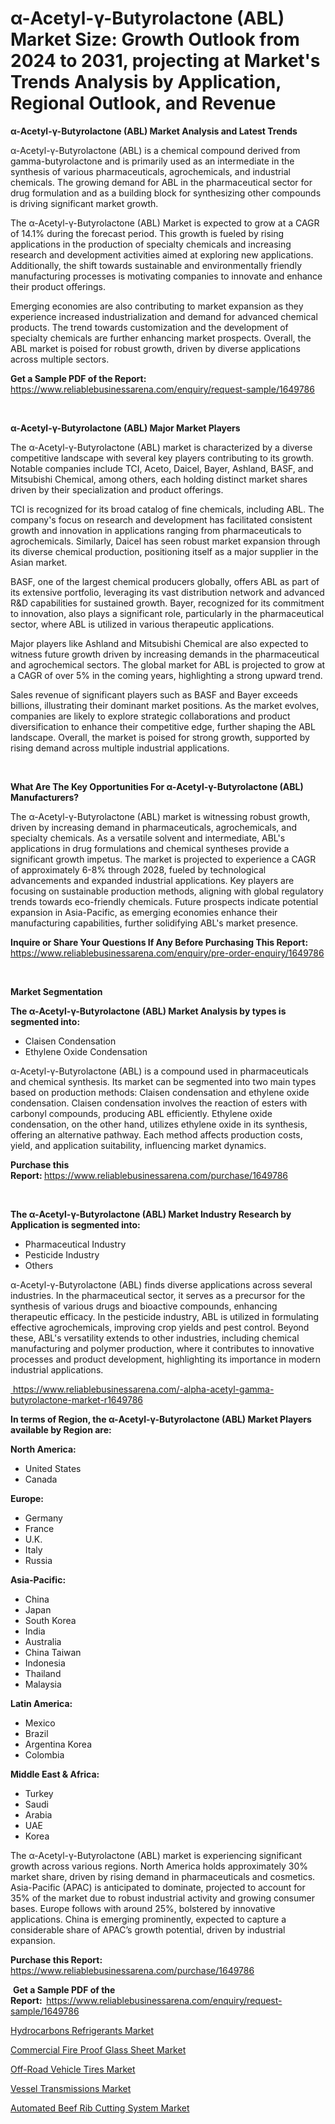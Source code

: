 <p><h1>α-Acetyl-γ-Butyrolactone (ABL) Market Size: Growth Outlook from 2024 to 2031, projecting at Market's Trends Analysis by Application, Regional Outlook, and Revenue</h1></p><p><strong>α-Acetyl-γ-Butyrolactone (ABL) Market Analysis and Latest Trends</strong></p>
<p><p>α-Acetyl-γ-Butyrolactone (ABL) is a chemical compound derived from gamma-butyrolactone and is primarily used as an intermediate in the synthesis of various pharmaceuticals, agrochemicals, and industrial chemicals. The growing demand for ABL in the pharmaceutical sector for drug formulation and as a building block for synthesizing other compounds is driving significant market growth. </p><p>The α-Acetyl-γ-Butyrolactone (ABL) Market is expected to grow at a CAGR of 14.1% during the forecast period. This growth is fueled by rising applications in the production of specialty chemicals and increasing research and development activities aimed at exploring new applications. Additionally, the shift towards sustainable and environmentally friendly manufacturing processes is motivating companies to innovate and enhance their product offerings. </p><p>Emerging economies are also contributing to market expansion as they experience increased industrialization and demand for advanced chemical products. The trend towards customization and the development of specialty chemicals are further enhancing market prospects. Overall, the ABL market is poised for robust growth, driven by diverse applications across multiple sectors.</p></p>
<p><strong>Get a Sample PDF of the Report:&nbsp;</strong> <a href="https://www.reliablebusinessarena.com/enquiry/request-sample/1649786?utm_campaign=1337&utm_medium=2&utm_source=Github&utm_content=ia&utm_term=15102024&utm_id=a-acetyl-g-butyrolactone-abl">https://www.reliablebusinessarena.com/enquiry/request-sample/1649786</a></p>
<p>&nbsp;</p>
<p><strong>α-Acetyl-γ-Butyrolactone (ABL) Major Market Players</strong></p>
<p><p>The α-Acetyl-γ-Butyrolactone (ABL) market is characterized by a diverse competitive landscape with several key players contributing to its growth. Notable companies include TCI, Aceto, Daicel, Bayer, Ashland, BASF, and Mitsubishi Chemical, among others, each holding distinct market shares driven by their specialization and product offerings.</p><p>TCI is recognized for its broad catalog of fine chemicals, including ABL. The company's focus on research and development has facilitated consistent growth and innovation in applications ranging from pharmaceuticals to agrochemicals. Similarly, Daicel has seen robust market expansion through its diverse chemical production, positioning itself as a major supplier in the Asian market.</p><p>BASF, one of the largest chemical producers globally, offers ABL as part of its extensive portfolio, leveraging its vast distribution network and advanced R&D capabilities for sustained growth. Bayer, recognized for its commitment to innovation, also plays a significant role, particularly in the pharmaceutical sector, where ABL is utilized in various therapeutic applications.</p><p>Major players like Ashland and Mitsubishi Chemical are also expected to witness future growth driven by increasing demands in the pharmaceutical and agrochemical sectors. The global market for ABL is projected to grow at a CAGR of over 5% in the coming years, highlighting a strong upward trend.</p><p>Sales revenue of significant players such as BASF and Bayer exceeds billions, illustrating their dominant market positions. As the market evolves, companies are likely to explore strategic collaborations and product diversification to enhance their competitive edge, further shaping the ABL landscape. Overall, the market is poised for strong growth, supported by rising demand across multiple industrial applications.</p></p>
<p>&nbsp;</p>
<p><strong>What Are The Key Opportunities For α-Acetyl-γ-Butyrolactone (ABL) Manufacturers?</strong></p>
<p><p>The α-Acetyl-γ-Butyrolactone (ABL) market is witnessing robust growth, driven by increasing demand in pharmaceuticals, agrochemicals, and specialty chemicals. As a versatile solvent and intermediate, ABL's applications in drug formulations and chemical syntheses provide a significant growth impetus. The market is projected to experience a CAGR of approximately 6-8% through 2028, fueled by technological advancements and expanded industrial applications. Key players are focusing on sustainable production methods, aligning with global regulatory trends towards eco-friendly chemicals. Future prospects indicate potential expansion in Asia-Pacific, as emerging economies enhance their manufacturing capabilities, further solidifying ABL's market presence.</p></p>
<p><strong>Inquire or Share Your Questions If Any Before Purchasing This Report:</strong> <a href="https://www.reliablebusinessarena.com/enquiry/pre-order-enquiry/1649786?utm_campaign=1337&utm_medium=2&utm_source=Github&utm_content=ia&utm_term=15102024&utm_id=a-acetyl-g-butyrolactone-abl">https://www.reliablebusinessarena.com/enquiry/pre-order-enquiry/1649786</a></p>
<p>&nbsp;</p>
<p><strong>Market Segmentation</strong></p>
<p><strong>The α-Acetyl-γ-Butyrolactone (ABL) Market Analysis by types is segmented into:</strong></p>
<p><ul><li>Claisen Condensation</li><li>Ethylene Oxide Condensation</li></ul></p>
<p><p>α-Acetyl-γ-Butyrolactone (ABL) is a compound used in pharmaceuticals and chemical synthesis. Its market can be segmented into two main types based on production methods: Claisen condensation and ethylene oxide condensation. Claisen condensation involves the reaction of esters with carbonyl compounds, producing ABL efficiently. Ethylene oxide condensation, on the other hand, utilizes ethylene oxide in its synthesis, offering an alternative pathway. Each method affects production costs, yield, and application suitability, influencing market dynamics.</p></p>
<p><strong>Purchase this Report:&nbsp;</strong><a href="https://www.reliablebusinessarena.com/purchase/1649786?utm_campaign=1337&utm_medium=2&utm_source=Github&utm_content=ia&utm_term=15102024&utm_id=a-acetyl-g-butyrolactone-abl">https://www.reliablebusinessarena.com/purchase/1649786</a></p>
<p>&nbsp;</p>
<p><strong>The α-Acetyl-γ-Butyrolactone (ABL) Market Industry Research by Application is segmented into:</strong></p>
<p><ul><li>Pharmaceutical Industry</li><li>Pesticide Industry</li><li>Others</li></ul></p>
<p><p>α-Acetyl-γ-Butyrolactone (ABL) finds diverse applications across several industries. In the pharmaceutical sector, it serves as a precursor for the synthesis of various drugs and bioactive compounds, enhancing therapeutic efficacy. In the pesticide industry, ABL is utilized in formulating effective agrochemicals, improving crop yields and pest control. Beyond these, ABL's versatility extends to other industries, including chemical manufacturing and polymer production, where it contributes to innovative processes and product development, highlighting its importance in modern industrial applications.</p></p>
<p><a href="https://www.reliablebusinessarena.com/-alpha-acetyl-gamma-butyrolactone-market-r1649786?utm_campaign=1337&utm_medium=2&utm_source=Github&utm_content=ia&utm_term=15102024&utm_id=a-acetyl-g-butyrolactone-abl">&nbsp;https://www.reliablebusinessarena.com/-alpha-acetyl-gamma-butyrolactone-market-r1649786</a></p>
<p><strong>In terms of Region, the α-Acetyl-γ-Butyrolactone (ABL) Market Players available by Region are:</strong></p>
<p>
    <p> <strong> North America: </strong>
        <ul>
            <li>United States</li>
            <li>Canada</li>
        </ul>
        </p> 
    <p> <strong> Europe: </strong>
        <ul>
            <li>Germany</li>
            <li>France</li>
            <li>U.K.</li>
            <li>Italy</li>
            <li>Russia</li>
        </ul>
        </p> 
    <p> <strong> Asia-Pacific: </strong>
        <ul>
            <li>China</li>
            <li>Japan</li>
            <li>South Korea</li>
            <li>India</li>
            <li>Australia</li>
            <li>China Taiwan</li>
            <li>Indonesia</li>
            <li>Thailand</li>
            <li>Malaysia</li>
        </ul>
        </p> 
    <p> <strong> Latin America: </strong>
        <ul>
            <li>Mexico</li>
            <li>Brazil</li>
            <li>Argentina Korea</li>
            <li>Colombia</li>
        </ul>
        </p> 
    <p> <strong> Middle East & Africa: </strong>
        <ul>
            <li>Turkey</li>
            <li>Saudi</li>
            <li>Arabia</li>
            <li>UAE</li>
            <li>Korea</li>
        </ul>
    </p>
    </p>
<p><p>The α-Acetyl-γ-Butyrolactone (ABL) market is experiencing significant growth across various regions. North America holds approximately 30% market share, driven by rising demand in pharmaceuticals and cosmetics. Asia-Pacific (APAC) is anticipated to dominate, projected to account for 35% of the market due to robust industrial activity and growing consumer bases. Europe follows with around 25%, bolstered by innovative applications. China is emerging prominently, expected to capture a considerable share of APAC’s growth potential, driven by industrial expansion.</p></p>
<p><strong>Purchase this Report: </strong><a href="https://www.reliablebusinessarena.com/purchase/1649786?utm_campaign=1337&utm_medium=2&utm_source=Github&utm_content=ia&utm_term=15102024&utm_id=a-acetyl-g-butyrolactone-abl">https://www.reliablebusinessarena.com/purchase/1649786</a></p>
<p>&nbsp;<strong>Get a Sample PDF of the Report:&nbsp;&nbsp;</strong><a href="https://www.reliablebusinessarena.com/enquiry/request-sample/1649786?utm_campaign=1337&utm_medium=2&utm_source=Github&utm_content=ia&utm_term=15102024&utm_id=a-acetyl-g-butyrolactone-abl">https://www.reliablebusinessarena.com/enquiry/request-sample/1649786</a></p>
<p><strong></strong></p>
<p><p><a href="https://www.linkedin.com/pulse/hydrocarbons-refrigerants-market-revolution-2024-2031-cmmjf?trk=public_post_embed_feed-article-content&utm_campaign=1337&utm_medium=2&utm_source=Github&utm_content=ia&utm_term=15102024&utm_id=a-acetyl-g-butyrolactone-abl">Hydrocarbons Refrigerants Market</a></p><p><a href="https://www.linkedin.com/pulse/digital-transformation-commercial-fire-proof-glass-sheet-lbwmf?trk=public_post_embed_feed-article-content&utm_campaign=1337&utm_medium=2&utm_source=Github&utm_content=ia&utm_term=15102024&utm_id=a-acetyl-g-butyrolactone-abl">Commercial Fire Proof Glass Sheet Market</a></p><p><a href="https://github.com/trinityagqtf/Market-Research-Report-List-1/blob/main/off-road-vehicle-tires-market.md?utm_campaign=1337&utm_medium=2&utm_source=Github&utm_content=ia&utm_term=15102024&utm_id=a-acetyl-g-butyrolactone-abl">Off-Road Vehicle Tires Market</a></p><p><a href="https://github.com/annabelpric84w/Market-Research-Report-List-1/blob/main/vessel-transmissions-market.md?utm_campaign=1337&utm_medium=2&utm_source=Github&utm_content=ia&utm_term=15102024&utm_id=a-acetyl-g-butyrolactone-abl">Vessel Transmissions Market</a></p><p><a href="https://www.linkedin.com/pulse/exploring-automated-beef-rib-cutting-system-market-dynamics-jzhxf?trk=public_post_embed_feed-article-content&utm_campaign=1337&utm_medium=2&utm_source=Github&utm_content=ia&utm_term=15102024&utm_id=a-acetyl-g-butyrolactone-abl">Automated Beef Rib Cutting System Market</a></p></p>